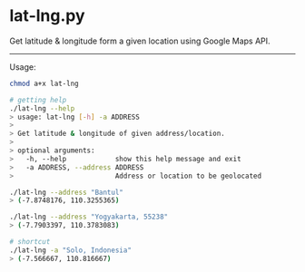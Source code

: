 # lat-lng.py

Get latitude & longitude form a given location using Google Maps API.

---

Usage:

```bash
chmod a+x lat-lng

# getting help
./lat-lng --help
> usage: lat-lng [-h] -a ADDRESS
>
> Get latitude & longitude of given address/location.
>
> optional arguments:
>   -h, --help            show this help message and exit
>   -a ADDRESS, --address ADDRESS
>                         Address or location to be geolocated
```

```bash
./lat-lng --address "Bantul"
> (-7.8748176, 110.3255365)

./lat-lng --address "Yogyakarta, 55238"
> (-7.7903397, 110.3783083)

# shortcut 
./lat-lng -a "Solo, Indonesia"
> (-7.566667, 110.816667)

```
